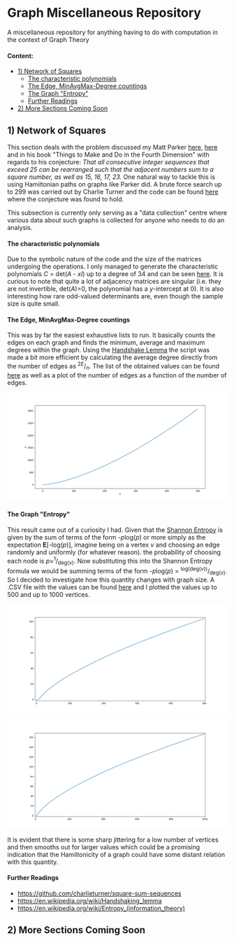 # Graph Miscellaneous Repository
A miscellaneous repository for anything having to do with computation in the context of Graph Theory

#### Content:
- [1) Network of Squares](https://github.com/DelSquared/graph-misc-repo#1-network-of-squares)
  - [The characteristic polynomials](https://github.com/DelSquared/graph-misc-repo#the-characteristic-polynomials)
  - [The Edge, MinAvgMax-Degree countings](https://github.com/DelSquared/graph-misc-repo#the-edge-minavgmax-degree-countings)
  - [The Graph "Entropy"](https://github.com/DelSquared/graph-misc-repo#the-graph-entropy)
  - [Further Readings](https://github.com/DelSquared/graph-misc-repo#further-readings)
- [2) More Sections Coming Soon](https://github.com/DelSquared/graph-misc-repo#2-more-sections-coming-soon)

## 1) Network of Squares
This section deals with the problem discussed my Matt Parker [here](https://www.youtube.com/watch?v=G1m7goLCJDY), [here](https://www.youtube.com/watch?v=7_ph5djCCnM) and in his book "Things to Make and Do in the Fourth Dimension" with regards to his conjecture: *That all consecutive integer sequences that exceed 25 can be rearranged such that the adjacent numbers sum to a square number, as well as 15, 16, 17, 23.* One natural way to tackle this is using Hamiltonian paths on graphs like Parker did. A brute force search up to 299 was carried out by Charlie Turner and the code can be found [here](https://github.com/charlieturner/square-sum-sequences) where the conjecture was found to hold.

This subsection is currently only serving as a "data collection" centre where various data about such graphs is collected for anyone who needs to do an analysis.

#### The characteristic polynomials
Due to the symbolic nature of the code and the size of the matrices undergoing the operations. I only managed to generate the characteristic polynomials *C* = det(*A* - *xI*) up to a degree of 34 and can be seen [here](https://github.com/DelSquared/graph-misc-repo/blob/master/NetworkOfSquares/VariousResults/CharacteristicPolynomials/graphs-connecting-pairs.pdf). It is curious to note that quite a lot of adjacency matrices are singular (i.e. they are not invertible, det(*A*)=0, the polynomial has a *y*-intercept at 0). It is also interesting how rare odd-valued determinants are, even though the sample size is quite small.

#### The Edge, MinAvgMax-Degree countings
This was by far the easiest exhaustive lists to run. It basically counts the edges on each graph and finds the minimum, average and maximum degrees within the graph. Using the [Handshake Lemma](https://en.wikipedia.org/wiki/Handshaking_lemma) the script was made a bit more efficient by calculating the average degree directly from the number of edges as <sup>2*E*</sup>/<sub>*n*</sub>. The list of the obtained values can be found [here](https://github.com/DelSquared/graph-misc-repo/blob/master/NetworkOfSquares/VariousResults/EdgesAndDegrees/EdgesMinAvgMaxDegree.pdf) as well as a plot of the number of edges as a function of the number of edges.
<p align="center">
  <img src="https://raw.githubusercontent.com/DelSquared/graph-misc-repo/master/NetworkOfSquares/VariousResults/EdgesAndDegrees/PlotOfEAgainstV.png" width="700"/>
</p>

#### The Graph "Entropy"
This result came out of a curiosity I had. Given that the [Shannon Entropy](https://en.wikipedia.org/wiki/Entropy_(information_theory)) is given by the sum of terms of the form -*p*log(*p*) or more simply as the expectation **E**[-log(*p*)], imagine being on a vertex *v* and choosing an edge randomly and uniformly (for whatever reason). the probability of choosing each node is *p*=<sup>1</sup>/<sub>deg(*v*)</sub>. Now substituting this into the Shannon Entropy formula we would be summing terms of the form -*p*log(*p*) = <sup>log(deg(*v*))</sup>/<sub>deg(*v*)</sub>. So I decided to investigate how this quantity changes with graph size. A .CSV file with the values can be found [here](https://github.com/DelSquared/graph-misc-repo/blob/master/NetworkOfSquares/VariousResults/Entropy/Graph%20Entropy-like%20functional%20up%20to%201000%20vertices.csv) and I plotted the values up to 500 and up to 1000 vertices.
<p align="center">
  <img src="https://raw.githubusercontent.com/DelSquared/graph-misc-repo/master/NetworkOfSquares/VariousResults/Entropy/Graph%20'Entropy'%20plot%20up%20to%20500%20vertices.png" width="750"/>
</p>
<p align="center">
  <img src="https://raw.githubusercontent.com/DelSquared/graph-misc-repo/master/NetworkOfSquares/VariousResults/Entropy/Graph%20'Entropy'%20plot%20up%20to%201000%20vertices.png" width="750"/>
</p>
It is evident that there is some sharp jittering for a low number of vertices and then smooths out for larger values which could be a promising indication that the Hamiltonicity of a graph could have some distant relation with this quantity.

#### Further Readings
- https://github.com/charlieturner/square-sum-sequences
- https://en.wikipedia.org/wiki/Handshaking_lemma
- https://en.wikipedia.org/wiki/Entropy_(information_theory)

## 2) More Sections Coming Soon
